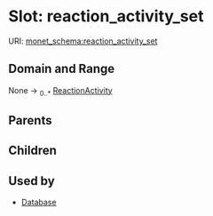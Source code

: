 
# Slot: reaction_activity_set




URI: [monet_schema:reaction_activity_set](http://example.com/monet_schema/reaction_activity_set)


## Domain and Range

None &#8594;  <sub>0..\*</sub> [ReactionActivity](ReactionActivity.md)

## Parents


## Children


## Used by

 * [Database](Database.md)
